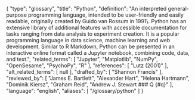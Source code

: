 {
    "type": "glossary",
    "title": "Python",
    "definition": "An interpreted general-purpose programming language, intended to be user-friendly and easily readable, originally created by Guido van Rossum in 1991\\. Python has an extensive library of additional features with accessible documentation for tasks ranging from data analysis to experiment creation. It is a popular programming language in data science, machine learning and web development. Similar to R Markdown, Python can be presented in an interactive online format called a Jupyter notebook, combining code, data, and text.",
    "related_terms": [
        "Jupyter",
        "Matplotlib",
        "NumPy",
        "OpenSesame",
        "PsychoPy",
        "R"
    ],
    "references": [
        "Lutz (2001)"
    ],
    "alt_related_terms": [
        null
    ],
    "drafted_by": [
        "Shannon Francis"
    ],
    "reviewed_by": [
        "James E. Bartlett",
        "Alexander Hart",
        "Helena Hartmann",
        "Dominik Kiersz",
        "Graham Reid",
        "Andrew J. Stewart  ### Q {#q}"
    ],
    "language": "english",
    "aliases": [
        "/glossary/python"
    ]
}